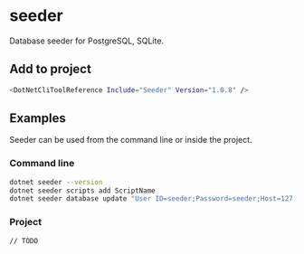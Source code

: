 # seeder

Database seeder for PostgreSQL, SQLite.

## Add to project

```bash
<DotNetCliToolReference Include="Seeder" Version="1.0.8" />
```

## Examples

Seeder can be used from the command line or inside the project.

### Command line

```bash
dotnet seeder --version
dotnet seeder scripts add ScriptName
dotnet seeder database update "User ID=seeder;Password=seeder;Host=127.0.0.1;Port=5432;Database=seeder;Pooling=true;"
```

### Project

```bash
// TODO
```
